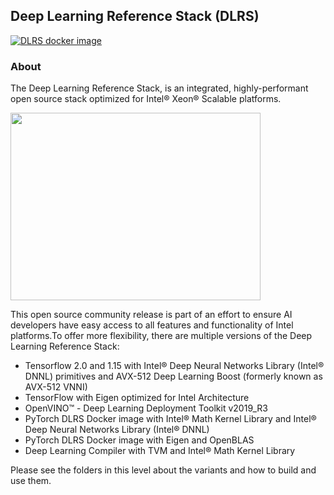 ## Deep Learning Reference Stack (DLRS)

[![DLRS docker image](https://images.microbadger.com/badges/image/clearlinux/stacks-dlrs-mkl.svg)](https://microbadger.com/images/clearlinux/stacks-dlrs-mkl "DLRS docker image")

### About

The Deep Learning Reference Stack, is an integrated, highly-performant open source stack optimized for Intel® Xeon® Scalable platforms. 

<img src="https://clearlinux.org/sites/default/files/single_2.png" width="400" height="300" />

This open source community release is part of an effort to ensure AI developers have easy access to all features and functionality of Intel platforms.To offer more flexibility, there are multiple versions of the Deep Learning Reference Stack:

* Tensorflow 2.0 and 1.15 with Intel® Deep Neural Networks Library (Intel® DNNL) primitives and AVX-512 Deep Learning Boost (formerly known as AVX-512 VNNI) 
* TensorFlow with Eigen optimized for Intel Architecture
* OpenVINO™ - Deep Learning Deployment Toolkit v2019_R3
* PyTorch DLRS Docker image with Intel® Math Kernel Library and Intel® Deep Neural Networks Library (Intel® DNNL)
* PyTorch DLRS Docker image with Eigen and OpenBLAS
* Deep Learning Compiler with TVM and Intel® Math Kernel Library

Please see the folders in this level about the variants and how to build and use them.
